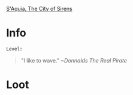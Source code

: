 <!-- TITLE: Donnalds The Real Pirate -->
[S'Aquia, The City of Sirens](saquia)

# Info

```perl
Level: 
```
> "I like to wave."
> *~Donnalds The Real Pirate*


# Loot